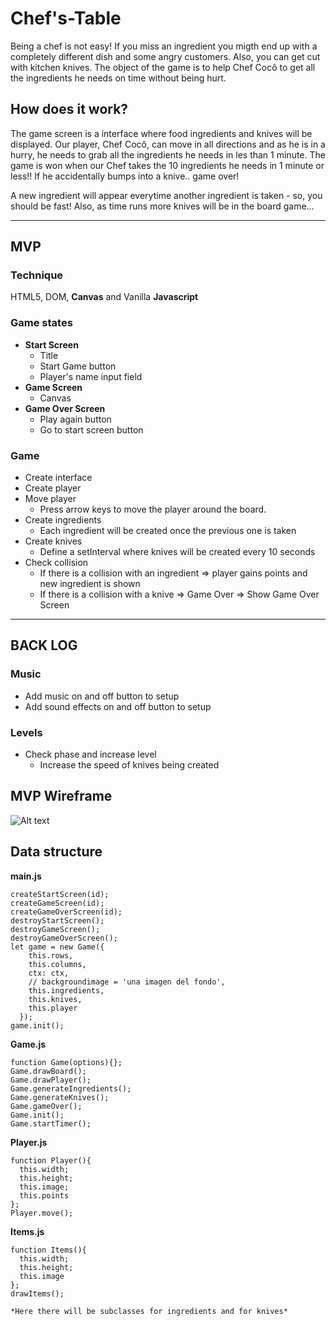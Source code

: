 # Chef's-Table
Being a chef is not easy! If you miss an ingredient you migth end up with a completely different dish and some angry customers. Also, you can get cut with kitchen knives. The object of the game is to help Chef Cocô to get all the ingredients he needs on time without being hurt.

## How does it work?
The game screen is a interface where food ingredients and knives will be displayed. Our player, Chef Cocô, can move in all directions and as he is in a hurry, he needs to grab all the ingredients he needs in les than 1 minute. The game is won when our Chef takes the 10 ingredients he needs in 1 minute or less!! If he accidentally bumps into a knive.. game over!

A new ingredient will appear everytime another ingredient is taken - so, you should be fast! Also, as time runs more knives will be in the board game...

* * *
## MVP
### Technique
HTML5, DOM, **Canvas** and Vanilla **Javascript**

### Game states
* __Start Screen__
  * Title
  * Start Game button
  * Player's name input field
* __Game Screen__
  * Canvas
* __Game Over Screen__
  * Play again button
  * Go to start screen button

### Game
* Create interface
* Create player
* Move player
  * Press arrow keys to move the player around the board.
* Create ingredients
  * Each ingredient will be created once the previous one is taken
* Create knives
  * Define a setInterval where knives will be created every 10 seconds
* Check collision
  * If there is a collision with an ingredient => player gains points and new ingredient is shown
  * If there is a collision with a knive => Game Over => Show Game Over Screen
* * *

## BACK LOG
### Music
* Add music on and off button to setup
* Add sound effects on and off button to setup
### Levels
* Check phase and increase level
  * Increase the speed of knives being created 

## MVP Wireframe

![Alt text](https://s3.amazonaws.com/assets.mockflow.com/app/wireframepro/company/Cc59c887c2a9c4f55be8f2d746ee41db0/projects/Md053a6749e754823bb8b8173fa39a3d81604153255273/pages/d687c4b2f7b34f02999f4d2cb430a3c4/image/d687c4b2f7b34f02999f4d2cb430a3c4.png "Chef's Table Wireframe")

## Data structure
__main.js__
````
createStartScreen(id);
createGameScreen(id);
createGameOverScreen(id);
destroyStartScreen();
destroyGameScreen();
destroyGameOverScreen();
let game = new Game({
    this.rows,
    this.columns,
    ctx: ctx,
    // backgroundimage = 'una imagen del fondo',
    this.ingredients,
    this.knives,
    this.player
  });
game.init();
````
__Game.js__
````
function Game(options){};
Game.drawBoard();
Game.drawPlayer();
Game.generateIngredients();
Game.generateKnives();
Game.gameOver();
Game.init();
Game.startTimer();
````
__Player.js__
````
function Player(){
  this.width;
  this.height;
  this.image;
  this.points
};
Player.move();
````
__Items.js__
````
function Items(){
  this.width;
  this.height;
  this.image
};
drawItems();

*Here there will be subclasses for ingredients and for knives*
````  
